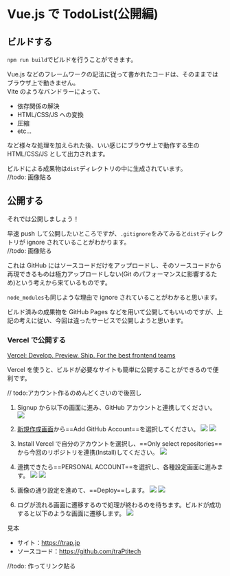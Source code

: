 # Vue.js で TodoList(公開編)

## ビルドする

`npm run build`でビルドを行うことができます。

Vue.js などのフレームワークの記法に従って書かれたコードは、そのままではブラウザ上で動きません。  
Vite のようなバンドラーによって、

- 依存関係の解決
- HTML/CSS/JS への変換
- 圧縮
- etc...

など様々な処理を加えられた後、いい感じにブラウザ上で動作する生の HTML/CSS/JS として出力されます。

ビルドによる成果物は`dist`ディレクトリの中に生成されています。  
//todo: 画像貼る

## 公開する

それでは公開しましょう！

早速 push して公開したいところですが、`.gitignore`をみてみると`dist`ディレクトリが ignore されていることがわかります。  
//todo: 画像貼る

これは GitHub にはソースコードだけをアップロードし、そのソースコードから再現できるものは極力アップロードしない(Git のパフォーマンスに影響するため)という考えから来ているものです。

`node_modules`も同じような理由で ignore されていることがわかると思います。

ビルド済みの成果物を GitHub Pages などを用いて公開してもいいのですが、上記の考えに従い、今回は違ったサービスで公開しようと思います。

### Vercel で公開する

[Vercel: Develop. Preview. Ship. For the best frontend teams](https://vercel.com/)

Vercel を使うと、ビルドが必要なサイトも簡単に公開することができるので便利です。

// todo:アカウント作るのめんどくさいので後回し

1. Signup から以下の画面に進み、GitHub アカウントと連携してください。
   ![](https://md.trap.jp/uploads/upload_639f66f4a91154672e52ea41f770bc54.png)

2. [新規作成画面](https://vercel.com/new)から==Add GitHub Account==を選択してください。
   ![](https://md.trap.jp/uploads/upload_2ca44b1f8fe1577bde24865b48b80f3c.png)
   ![](https://md.trap.jp/uploads/upload_2fa1180866e85cac7268a40c25786ce5.png)

3. Install Vercel で自分のアカウントを選択し、==Only select repositories==から今回のリポジトリを連携(Install)してください。
   ![](https://md.trap.jp/uploads/upload_ea8c1ea5466ccaa56e072780f2b171ed.png)

4. 連携できたら==PERSONAL ACCOUNT==を選択し、各種設定画面に進みます。
   ![](https://md.trap.jp/uploads/upload_5bd36633e407fa7ac8cf496d4ededfc3.png)
   ![](https://md.trap.jp/uploads/upload_b60e9f0a523d4c7afb91701a0124c3e0.png)

5. 画像の通り設定を進めて、==Deploy==します。
   ![](https://md.trap.jp/uploads/upload_16e092e8dfb72310897aeff26223e85e.png)
   ![](https://md.trap.jp/uploads/upload_6b8fecd35ed5e6b5575ebcebf633005a.png)

6. ログが流れる画面に遷移するので処理が終わるのを待ちます。ビルドが成功すると以下のような画面に遷移します。
   ![](https://md.trap.jp/uploads/upload_fdea23fe0fa0f94656d6f12490629773.png)

見本

- サイト：https://trap.jp
- ソースコード：https://github.com/traPtitech

//todo: 作ってリンク貼る
